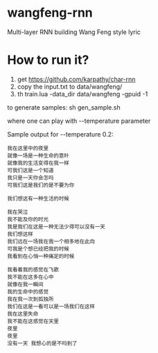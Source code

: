 # wangfeng-rnn
Multi-layer RNN building Wang Feng style lyric

# How to run it?
1. get <https://github.com/karpathy/char-rnn>
2. copy the input.txt to data/wangfeng/ 
3. th train.lua -data_dir data/wangfeng -gpuid -1

to generate samples:
sh gen_sample.sh

where one can play with --temperature parameter

Sample output for --temperature 0.2:

    我在这里中的夜里
    就像一场是一种生命的意旪
    就像我的生活变得在我一样
    可我们这是一个知道
    我只是一天你会怎吗
    可我们这是我们的是不要为你

    我们想这有一种生活的时候

    我在哭泣
    我不能及你的时光
    我是我们在这是一种无法少得可以没有一天
    我们想这样
    我们远在一场我在我一个相多地在此向
    可我是个想已经把我的时候
    我看到在心悄一种痛定的时候

    我看着我的感觉在飞歌
    我不能在这多在心中
    就像在我一瞬间
    我的生命中的感觉
    我在我一次到孤独所
    我们在这是一看可以是一场我们在这样
    我在这里失命
    我不能在这感觉在天里
    夜里
    夜里
    没有一天 我想心的是不吗到了
